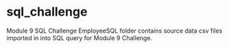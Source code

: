 # sql_challenge
Module 9 SQL Challenge
EmployeeSQL folder contains source data csv files imported in into SQL query for Module 9 Challenge.
